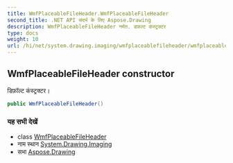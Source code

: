 ```yaml
---
title: WmfPlaceableFileHeader.WmfPlaceableFileHeader
second_title: .NET API संदर्भ के लिए Aspose.Drawing
description: WmfPlaceableFileHeader नर्मत. डफ़ल्ट कंस्ट्रक्टर
type: docs
weight: 10
url: /hi/net/system.drawing.imaging/wmfplaceablefileheader/wmfplaceablefileheader/
---
```

## WmfPlaceableFileHeader constructor

डिफ़ॉल्ट कंस्ट्रक्टर।

```csharp
public WmfPlaceableFileHeader()
```

### यह सभी देखें

* class [WmfPlaceableFileHeader](../)
* नाम स्थान [System.Drawing.Imaging](../../wmfplaceablefileheader/)
* सभा [Aspose.Drawing](../../../)


